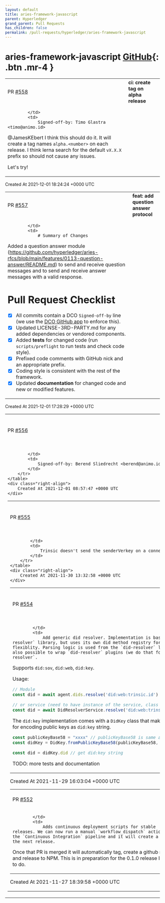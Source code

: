 ```yaml
---
layout: default
title: aries-framework-javascript
parent: Hyperledger
grand_parent: Pull Requests
has_children: false
permalink: /pull-requests/hyperledger/aries-framework-javascript
---
```


# aries-framework-javascript <span class="fs-3 right-align">[GitHub](https://github.com/hyperledger/aries-framework-javascript){: .btn .mr-4 }</span>


<div>
    <table>
        <tr>
            <td>
                PR <a href="https://github.com/hyperledger/aries-framework-javascript/pull/558" class=".btn">#558</a>
            </td>
            <td>
                <b>
                    ci: create tag on alpha release
                </b>
            </td>
        </tr>
        <tr>
            <td>
                
            </td>
            <td>
                Signed-off-by: Timo Glastra <timo@animo.id>

@JamesKEbert I think this should do it. It will create a tag names `alpha.<number>` on each release. I think lerna search for the default `vX.X.X` prefix so should not cause any issues. 

Let's try!
            </td>
        </tr>
    </table>
    <div class="right-align">
        Created At 2021-12-01 18:24:24 +0000 UTC
    </div>
</div>

<div>
    <table>
        <tr>
            <td>
                PR <a href="https://github.com/hyperledger/aries-framework-javascript/pull/557" class=".btn">#557</a>
            </td>
            <td>
                <b>
                    feat: add question answer protocol
                </b>
            </td>
        </tr>
        <tr>
            <td>
                
            </td>
            <td>
                # Summary of Changes

Added a question answer module (https://github.com/hyperledger/aries-rfcs/blob/main/features/0113-question-answer/README.md) to send and receive question messages and to send and receive answer messages with a valid response. 

# Pull Request Checklist

- [x] All commits contain a DCO `Signed-off-by` line (we use the [DCO GitHub app](https://github.com/apps/dco) to enforce this).
- [x] Updated LICENSE-3RD-PARTY.md for any added dependencies or vendored components.
- [x] Added **tests** for changed code (run `scripts/preflight` to run tests and check code style).
- [x] Prefixed code comments with GitHub nick and an appropriate prefix.
- [x] Coding style is consistent with the rest of the framework.
- [x] Updated **documentation** for changed code and new or modified features.
            </td>
        </tr>
    </table>
    <div class="right-align">
        Created At 2021-12-01 17:28:29 +0000 UTC
    </div>
</div>

<div>
    <table>
        <tr>
            <td>
                PR <a href="https://github.com/hyperledger/aries-framework-javascript/pull/556" class=".btn">#556</a>
            </td>
            <td>
                <b>
                    fix(core): expose record metadata types
                </b>
            </td>
        </tr>
        <tr>
            <td>
                
            </td>
            <td>
                Signed-off-by: Berend Sliedrecht <berend@animo.id>
            </td>
        </tr>
    </table>
    <div class="right-align">
        Created At 2021-12-01 08:57:47 +0000 UTC
    </div>
</div>

<div>
    <table>
        <tr>
            <td>
                PR <a href="https://github.com/hyperledger/aries-framework-javascript/pull/555" class=".btn">#555</a>
            </td>
            <td>
                <b>
                    fix: removed check for senderkey for connectionless exchange
                </b>
            </td>
        </tr>
        <tr>
            <td>
                
            </td>
            <td>
                Trinsic doesn't send the senderVerkey on a connectionless exchange.
            </td>
        </tr>
    </table>
    <div class="right-align">
        Created At 2021-11-30 13:32:58 +0000 UTC
    </div>
</div>

<div>
    <table>
        <tr>
            <td>
                PR <a href="https://github.com/hyperledger/aries-framework-javascript/pull/554" class=".btn">#554</a>
            </td>
            <td>
                <b>
                    feat: add generic did resolver
                </b>
            </td>
        </tr>
        <tr>
            <td>
                
            </td>
            <td>
                Add generic did resolver. Implementation is based on the `did-resolver` library, but uses its own did method registry for a bit more flexiblity. Parsing logic is used from the `did-resolver` library and it is also possible to wrap `did-resolver` plugins (we do that for `web-did-resolver`.

Supports `did:sov`, `did:web`, `did:key`.

Usage:

```ts
// Module
const did = await agent.dids.resolve('did:web:trinsic.id')

// or service (need to have instance of the service, class is for example)
const did = await DidResolverService.resolve('did:web:trinsic.id')
```

The `did:key` implementation comes with a `DidKey` class that makes it easy to use for encoding public keys as `did:key` string.

```ts
const publicKeyBase58 = "xxxx" // publicKeyBase58 is same as verkey
const didKey = DidKey.fromPublicKeyBase58(publicKeyBase58, KeyType.ED25519)

const did = didKey.did // get did:key string
```


TODO: more tests and documentation
            </td>
        </tr>
    </table>
    <div class="right-align">
        Created At 2021-11-29 16:03:04 +0000 UTC
    </div>
</div>

<div>
    <table>
        <tr>
            <td>
                PR <a href="https://github.com/hyperledger/aries-framework-javascript/pull/552" class=".btn">#552</a>
            </td>
            <td>
                <b>
                    ci: add continuous deployment scripts
                </b>
            </td>
        </tr>
        <tr>
            <td>
                
            </td>
            <td>
                Adds continuous deployment scripts for stable releases. We can now run a manual `workflow_dispatch` action on the `Continuous Integration` pipeline and it will create a PR for the next release. 

Once that PR is merged it will automatically tag, create a github release and release to NPM. This is in preparation for the 0.1.0 release I want to do.
            </td>
        </tr>
    </table>
    <div class="right-align">
        Created At 2021-11-27 18:39:58 +0000 UTC
    </div>
</div>

